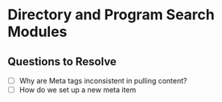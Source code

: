 # Directory and Program Search Modules

## Questions to Resolve

- [ ] Why are Meta tags inconsistent in pulling content?
- [ ] How do we set up a new meta item
